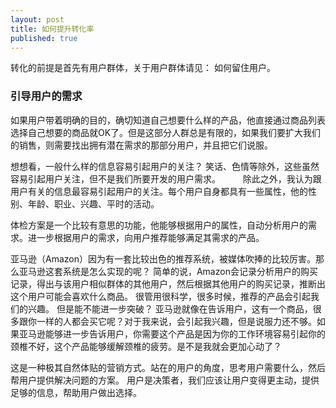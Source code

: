 ```yaml
---
layout: post
title: 如何提升转化率
published: true
---
```


转化的前提是首先有用户群体，关于用户群体请见： 如何留住用户。

### 引导用户的需求

如果用户带着明确的目的，确切知道自己想要什么样的产品，他直接通过商品列表选择自己想要的商品就OK了。但是这部分人群总是有限的，如果我们要扩大我们的销售，则需要找出拥有潜在需求的那部分用户，并且把它们说服。

想想看，一般什么样的信息容易引起用户的关注？ 笑话、色情等除外，这些虽然容易引起用户关注，但不是我们所要开发的用户需求。 　　 除此之外，我认为跟用户有关的信息最容易引起用户的关注。每个用户自身都具有一些属性，他的性别、年龄、职业、兴趣、平时的活动。

体检方案是一个比较有意思的功能，他能够根据用户的属性，自动分析用户的需求。进一步根据用户的需求，向用户推荐能够满足其需求的产品。

亚马逊（Amazon）因为有一套比较出色的推荐系统，被媒体吹捧的比较厉害。那么亚马逊这套系统是怎么实现的呢？ 简单的说，Amazon会记录分析用户的购买记录，得出与该用户相似群体的其他用户，然后根据其他用户的购买记录，推断出这个用户可能会喜欢什么商品。 很管用很科学，很多时候，推荐的产品会引起我们的兴趣。 但是能不能进一步突破？ 亚马逊就像在告诉用户，这有一个商品，很多跟你一样的人都会买它呢？对于我来说，会引起我兴趣，但是说服力还不够。如果亚马逊能够进一步告诉用户，你需要这个产品是因为你的工作环境容易引起你的颈椎不好，这个产品能够缓解颈椎的疲劳。是不是我就会更加心动了？

这是一种极其自然体贴的营销方式。站在的用户的角度，思考用户需要什么，然后帮用户提供解决问题的方案。 用户是决策者，我们应该让用户变得更主动，提供足够的信息，帮助用户做出选择。

### 
